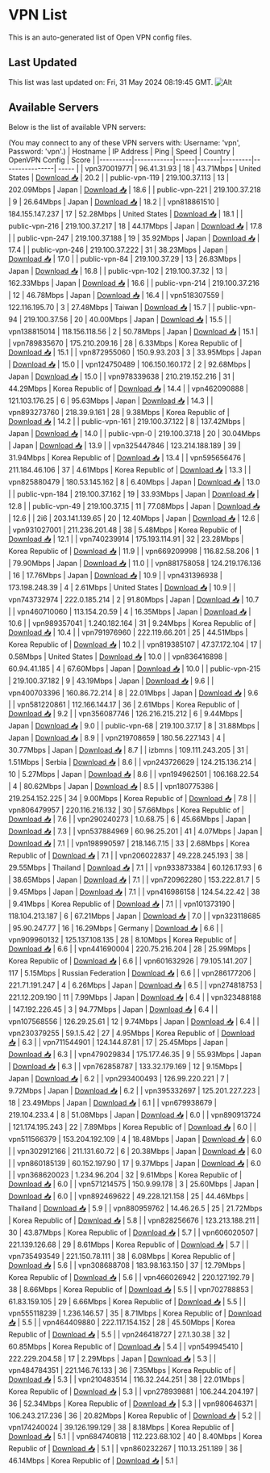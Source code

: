 # VPN List

This is an auto-generated list of Open VPN config files.

## Last Updated

This list was last updated on: Fri, 31 May 2024 08:19:45 GMT.
![Alt](https://repobeats.axiom.co/api/embed/186b98318ef1479477931607c1ad7d823f12451f.svg "Repobeats analytics image")

## Available Servers

Below is the list of available VPN servers:

(You may connect to any of these VPN servers with: Username: 'vpn', Password: 'vpn'.)
| Hostname | IP Address | Ping | Speed | Country | OpenVPN Config | Score |
|----------|------------|------|-------|---------|----------------| ----- |
| vpn370019771 | 96.41.31.93 | 18 | 43.71Mbps | United States | [Download 📥](./configs/server_0_US.ovpn) | 20.2 |
| public-vpn-119 | 219.100.37.113 | 13 | 202.09Mbps | Japan | [Download 📥](./configs/server_1_JP.ovpn) | 18.6 |
| public-vpn-221 | 219.100.37.218 | 9 | 26.64Mbps | Japan | [Download 📥](./configs/server_2_JP.ovpn) | 18.2 |
| vpn818861510 | 184.155.147.237 | 17 | 52.28Mbps | United States | [Download 📥](./configs/server_3_US.ovpn) | 18.1 |
| public-vpn-216 | 219.100.37.217 | 18 | 44.17Mbps | Japan | [Download 📥](./configs/server_4_JP.ovpn) | 17.8 |
| public-vpn-247 | 219.100.37.188 | 19 | 35.92Mbps | Japan | [Download 📥](./configs/server_5_JP.ovpn) | 17.4 |
| public-vpn-246 | 219.100.37.222 | 31 | 38.23Mbps | Japan | [Download 📥](./configs/server_6_JP.ovpn) | 17.0 |
| public-vpn-84 | 219.100.37.29 | 13 | 26.83Mbps | Japan | [Download 📥](./configs/server_7_JP.ovpn) | 16.8 |
| public-vpn-102 | 219.100.37.32 | 13 | 162.33Mbps | Japan | [Download 📥](./configs/server_8_JP.ovpn) | 16.6 |
| public-vpn-214 | 219.100.37.216 | 12 | 46.78Mbps | Japan | [Download 📥](./configs/server_9_JP.ovpn) | 16.4 |
| vpn518307559 | 122.116.195.70 | 3 | 27.48Mbps | Taiwan | [Download 📥](./configs/server_10_TW.ovpn) | 15.7 |
| public-vpn-94 | 219.100.37.56 | 20 | 40.00Mbps | Japan | [Download 📥](./configs/server_11_JP.ovpn) | 15.5 |
| vpn138815014 | 118.156.118.56 | 2 | 50.78Mbps | Japan | [Download 📥](./configs/server_12_JP.ovpn) | 15.1 |
| vpn789835670 | 175.210.209.16 | 28 | 6.33Mbps | Korea Republic of | [Download 📥](./configs/server_13_KR.ovpn) | 15.1 |
| vpn872955060 | 150.9.93.203 | 3 | 33.95Mbps | Japan | [Download 📥](./configs/server_14_JP.ovpn) | 15.0 |
| vpn124750489 | 106.150.160.172 | 2 | 92.68Mbps | Japan | [Download 📥](./configs/server_15_JP.ovpn) | 15.0 |
| vpn978339638 | 210.219.152.216 | 31 | 44.29Mbps | Korea Republic of | [Download 📥](./configs/server_16_KR.ovpn) | 14.4 |
| vpn462090888 | 121.103.176.25 | 6 | 95.63Mbps | Japan | [Download 📥](./configs/server_17_JP.ovpn) | 14.3 |
| vpn893273760 | 218.39.9.161 | 28 | 9.38Mbps | Korea Republic of | [Download 📥](./configs/server_18_KR.ovpn) | 14.2 |
| public-vpn-161 | 219.100.37.122 | 8 | 137.42Mbps | Japan | [Download 📥](./configs/server_19_JP.ovpn) | 14.0 |
| public-vpn-0 | 219.100.37.18 | 20 | 30.04Mbps | Japan | [Download 📥](./configs/server_20_JP.ovpn) | 13.9 |
| vpn325447846 | 123.214.188.189 | 39 | 31.94Mbps | Korea Republic of | [Download 📥](./configs/server_21_KR.ovpn) | 13.4 |
| vpn595656476 | 211.184.46.106 | 37 | 4.61Mbps | Korea Republic of | [Download 📥](./configs/server_22_KR.ovpn) | 13.3 |
| vpn825880479 | 180.53.145.162 | 8 | 6.40Mbps | Japan | [Download 📥](./configs/server_23_JP.ovpn) | 13.0 |
| public-vpn-184 | 219.100.37.162 | 19 | 33.93Mbps | Japan | [Download 📥](./configs/server_24_JP.ovpn) | 12.8 |
| public-vpn-49 | 219.100.37.15 | 11 | 77.08Mbps | Japan | [Download 📥](./configs/server_25_JP.ovpn) | 12.6 |
| 2i6 | 203.141.139.65 | 20 | 12.40Mbps | Japan | [Download 📥](./configs/server_26_JP.ovpn) | 12.6 |
| vpn931027001 | 211.236.201.48 | 38 | 5.48Mbps | Korea Republic of | [Download 📥](./configs/server_27_KR.ovpn) | 12.1 |
| vpn740239914 | 175.193.114.91 | 32 | 23.28Mbps | Korea Republic of | [Download 📥](./configs/server_28_KR.ovpn) | 11.9 |
| vpn669209998 | 116.82.58.206 | 1 | 79.90Mbps | Japan | [Download 📥](./configs/server_29_JP.ovpn) | 11.0 |
| vpn881758058 | 124.219.176.136 | 16 | 17.76Mbps | Japan | [Download 📥](./configs/server_30_JP.ovpn) | 10.9 |
| vpn431396938 | 173.198.248.39 | 4 | 2.61Mbps | United States | [Download 📥](./configs/server_31_US.ovpn) | 10.9 |
| vpn743732974 | 222.0.185.214 | 2 | 91.80Mbps | Japan | [Download 📥](./configs/server_32_JP.ovpn) | 10.7 |
| vpn460710060 | 113.154.20.59 | 4 | 16.35Mbps | Japan | [Download 📥](./configs/server_33_JP.ovpn) | 10.6 |
| vpn989357041 | 1.240.182.164 | 31 | 9.24Mbps | Korea Republic of | [Download 📥](./configs/server_34_KR.ovpn) | 10.4 |
| vpn791976960 | 222.119.66.201 | 25 | 44.51Mbps | Korea Republic of | [Download 📥](./configs/server_35_KR.ovpn) | 10.2 |
| vpn819385107 | 47.37.172.104 | 17 | 0.58Mbps | United States | [Download 📥](./configs/server_36_US.ovpn) | 10.0 |
| vpn836416898 | 60.94.41.185 | 4 | 67.60Mbps | Japan | [Download 📥](./configs/server_37_JP.ovpn) | 10.0 |
| public-vpn-215 | 219.100.37.182 | 9 | 43.19Mbps | Japan | [Download 📥](./configs/server_38_JP.ovpn) | 9.6 |
| vpn400703396 | 160.86.72.214 | 8 | 22.01Mbps | Japan | [Download 📥](./configs/server_39_JP.ovpn) | 9.6 |
| vpn581220861 | 112.166.144.17 | 36 | 2.61Mbps | Korea Republic of | [Download 📥](./configs/server_40_KR.ovpn) | 9.2 |
| vpn356087746 | 126.216.215.212 | 6 | 9.44Mbps | Japan | [Download 📥](./configs/server_41_JP.ovpn) | 9.0 |
| public-vpn-68 | 219.100.37.17 | 8 | 31.88Mbps | Japan | [Download 📥](./configs/server_42_JP.ovpn) | 8.9 |
| vpn219708659 | 180.56.227.143 | 4 | 30.77Mbps | Japan | [Download 📥](./configs/server_43_JP.ovpn) | 8.7 |
| izbmns | 109.111.243.205 | 31 | 1.51Mbps | Serbia | [Download 📥](./configs/server_44_RS.ovpn) | 8.6 |
| vpn243726629 | 124.215.136.214 | 10 | 5.27Mbps | Japan | [Download 📥](./configs/server_45_JP.ovpn) | 8.6 |
| vpn194962501 | 106.168.22.54 | 4 | 80.62Mbps | Japan | [Download 📥](./configs/server_46_JP.ovpn) | 8.5 |
| vpn180775386 | 219.254.152.225 | 34 | 9.00Mbps | Korea Republic of | [Download 📥](./configs/server_47_KR.ovpn) | 7.8 |
| vpn806479957 | 220.116.216.132 | 30 | 57.66Mbps | Korea Republic of | [Download 📥](./configs/server_48_KR.ovpn) | 7.6 |
| vpn290240273 | 1.0.68.75 | 6 | 45.66Mbps | Japan | [Download 📥](./configs/server_49_JP.ovpn) | 7.3 |
| vpn537884969 | 60.96.25.201 | 41 | 4.07Mbps | Japan | [Download 📥](./configs/server_50_JP.ovpn) | 7.1 |
| vpn198990597 | 218.146.7.15 | 33 | 2.68Mbps | Korea Republic of | [Download 📥](./configs/server_51_KR.ovpn) | 7.1 |
| vpn206022837 | 49.228.245.193 | 38 | 29.55Mbps | Thailand | [Download 📥](./configs/server_52_TH.ovpn) | 7.1 |
| vpn933873384 | 60.126.17.93 | 6 | 38.65Mbps | Japan | [Download 📥](./configs/server_53_JP.ovpn) | 7.1 |
| vpn720962280 | 153.222.81.7 | 5 | 9.45Mbps | Japan | [Download 📥](./configs/server_54_JP.ovpn) | 7.1 |
| vpn416986158 | 124.54.22.42 | 38 | 9.41Mbps | Korea Republic of | [Download 📥](./configs/server_55_KR.ovpn) | 7.1 |
| vpn101373190 | 118.104.213.187 | 6 | 67.21Mbps | Japan | [Download 📥](./configs/server_56_JP.ovpn) | 7.0 |
| vpn323118685 | 95.90.247.77 | 16 | 16.29Mbps | Germany | [Download 📥](./configs/server_57_DE.ovpn) | 6.6 |
| vpn909960132 | 125.137.108.135 | 28 | 8.10Mbps | Korea Republic of | [Download 📥](./configs/server_58_KR.ovpn) | 6.6 |
| vpn441690004 | 220.75.216.204 | 28 | 25.99Mbps | Korea Republic of | [Download 📥](./configs/server_59_KR.ovpn) | 6.6 |
| vpn601632926 | 79.105.141.207 | 117 | 5.15Mbps | Russian Federation | [Download 📥](./configs/server_60_RU.ovpn) | 6.6 |
| vpn286177206 | 221.71.191.247 | 4 | 6.26Mbps | Japan | [Download 📥](./configs/server_61_JP.ovpn) | 6.5 |
| vpn274818753 | 221.12.209.190 | 11 | 7.99Mbps | Japan | [Download 📥](./configs/server_62_JP.ovpn) | 6.4 |
| vpn323488188 | 147.192.226.45 | 3 | 94.77Mbps | Japan | [Download 📥](./configs/server_63_JP.ovpn) | 6.4 |
| vpn107568556 | 126.29.25.61 | 12 | 9.74Mbps | Japan | [Download 📥](./configs/server_64_JP.ovpn) | 6.4 |
| vpn230379255 | 59.1.5.42 | 27 | 4.95Mbps | Korea Republic of | [Download 📥](./configs/server_65_KR.ovpn) | 6.3 |
| vpn711544901 | 124.144.87.81 | 17 | 25.45Mbps | Japan | [Download 📥](./configs/server_66_JP.ovpn) | 6.3 |
| vpn479029834 | 175.177.46.35 | 9 | 55.93Mbps | Japan | [Download 📥](./configs/server_67_JP.ovpn) | 6.3 |
| vpn762858787 | 133.32.179.169 | 12 | 9.15Mbps | Japan | [Download 📥](./configs/server_68_JP.ovpn) | 6.2 |
| vpn293400493 | 126.99.220.221 | 7 | 9.72Mbps | Japan | [Download 📥](./configs/server_69_JP.ovpn) | 6.2 |
| vpn395332697 | 125.201.227.223 | 18 | 23.49Mbps | Japan | [Download 📥](./configs/server_70_JP.ovpn) | 6.1 |
| vpn679938679 | 219.104.233.4 | 8 | 51.08Mbps | Japan | [Download 📥](./configs/server_71_JP.ovpn) | 6.0 |
| vpn890913724 | 121.174.195.243 | 22 | 7.89Mbps | Korea Republic of | [Download 📥](./configs/server_72_KR.ovpn) | 6.0 |
| vpn511566379 | 153.204.192.109 | 4 | 18.48Mbps | Japan | [Download 📥](./configs/server_73_JP.ovpn) | 6.0 |
| vpn302912166 | 211.131.60.72 | 6 | 20.38Mbps | Japan | [Download 📥](./configs/server_74_JP.ovpn) | 6.0 |
| vpn860185139 | 60.152.197.90 | 17 | 9.37Mbps | Japan | [Download 📥](./configs/server_75_JP.ovpn) | 6.0 |
| vpn368620023 | 1.234.96.204 | 32 | 9.61Mbps | Korea Republic of | [Download 📥](./configs/server_76_KR.ovpn) | 6.0 |
| vpn571214575 | 150.9.99.178 | 3 | 25.60Mbps | Japan | [Download 📥](./configs/server_77_JP.ovpn) | 6.0 |
| vpn892469622 | 49.228.121.158 | 25 | 44.46Mbps | Thailand | [Download 📥](./configs/server_78_TH.ovpn) | 5.9 |
| vpn880959762 | 14.46.26.5 | 25 | 21.72Mbps | Korea Republic of | [Download 📥](./configs/server_79_KR.ovpn) | 5.8 |
| vpn828256676 | 123.213.188.211 | 30 | 43.87Mbps | Korea Republic of | [Download 📥](./configs/server_80_KR.ovpn) | 5.7 |
| vpn606020507 | 221.139.126.68 | 29 | 8.61Mbps | Korea Republic of | [Download 📥](./configs/server_81_KR.ovpn) | 5.7 |
| vpn735493549 | 221.150.78.111 | 38 | 6.08Mbps | Korea Republic of | [Download 📥](./configs/server_82_KR.ovpn) | 5.6 |
| vpn308688708 | 183.98.163.150 | 37 | 12.79Mbps | Korea Republic of | [Download 📥](./configs/server_83_KR.ovpn) | 5.6 |
| vpn466026942 | 220.127.192.79 | 38 | 8.66Mbps | Korea Republic of | [Download 📥](./configs/server_84_KR.ovpn) | 5.5 |
| vpn702788853 | 61.83.159.105 | 29 | 6.66Mbps | Korea Republic of | [Download 📥](./configs/server_85_KR.ovpn) | 5.5 |
| vpn555118239 | 1.236.146.57 | 35 | 8.71Mbps | Korea Republic of | [Download 📥](./configs/server_86_KR.ovpn) | 5.5 |
| vpn464409880 | 222.117.154.152 | 28 | 45.50Mbps | Korea Republic of | [Download 📥](./configs/server_87_KR.ovpn) | 5.5 |
| vpn246418727 | 27.1.30.38 | 32 | 60.85Mbps | Korea Republic of | [Download 📥](./configs/server_88_KR.ovpn) | 5.4 |
| vpn549945410 | 222.229.204.58 | 17 | 2.29Mbps | Japan | [Download 📥](./configs/server_89_JP.ovpn) | 5.3 |
| vpn484784351 | 221.146.76.133 | 36 | 7.35Mbps | Korea Republic of | [Download 📥](./configs/server_90_KR.ovpn) | 5.3 |
| vpn210483514 | 116.32.244.251 | 38 | 22.01Mbps | Korea Republic of | [Download 📥](./configs/server_91_KR.ovpn) | 5.3 |
| vpn278939881 | 106.244.204.197 | 36 | 52.34Mbps | Korea Republic of | [Download 📥](./configs/server_92_KR.ovpn) | 5.3 |
| vpn980646371 | 106.243.217.236 | 36 | 20.82Mbps | Korea Republic of | [Download 📥](./configs/server_93_KR.ovpn) | 5.2 |
| vpn174240024 | 39.126.199.129 | 38 | 8.18Mbps | Korea Republic of | [Download 📥](./configs/server_94_KR.ovpn) | 5.1 |
| vpn684740818 | 112.223.68.102 | 40 | 8.40Mbps | Korea Republic of | [Download 📥](./configs/server_95_KR.ovpn) | 5.1 |
| vpn860232267 | 110.13.251.189 | 36 | 46.14Mbps | Korea Republic of | [Download 📥](./configs/server_96_KR.ovpn) | 5.1 |
